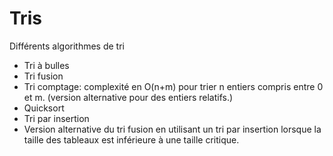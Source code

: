 # Tris
Différents algorithmes de tri
- Tri à bulles
- Tri fusion
- Tri comptage: complexité en O(n+m) pour trier n entiers compris entre 0 et m. (version alternative pour des entiers relatifs.)
- Quicksort
- Tri par insertion
- Version alternative du tri fusion en utilisant un tri par insertion lorsque la taille des tableaux est inférieure à une taille critique.
